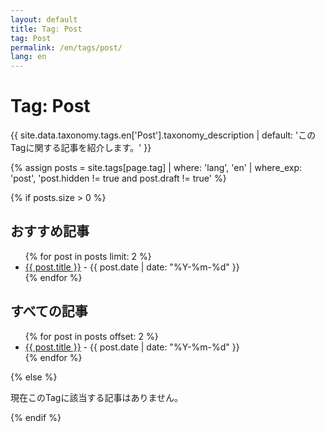 ```yaml
---
layout: default
title: Tag: Post
tag: Post
permalink: /en/tags/post/
lang: en
---
```


<h1>Tag: Post</h1>
<p>{{ site.data.taxonomy.tags.en['Post'].taxonomy_description | default: 'このTagに関する記事を紹介します。' }}</p>

{% assign posts = site.tags[page.tag] | where: 'lang', 'en' | where_exp: 'post', 'post.hidden != true and post.draft != true' %}

{% if posts.size > 0 %}
<h2>おすすめ記事</h2>
<ul>
  {% for post in posts limit: 2 %}
    <li><a href="{{ post.url }}">{{ post.title }}</a> - {{ post.date | date: "%Y-%m-%d" }}</li>
  {% endfor %}
</ul>

<h2>すべての記事</h2>
<ul>
  {% for post in posts offset: 2 %}
    <li><a href="{{ post.url }}">{{ post.title }}</a> - {{ post.date | date: "%Y-%m-%d" }}</li>
  {% endfor %}
</ul>
{% else %}
<p>現在このTagに該当する記事はありません。</p>
{% endif %}
